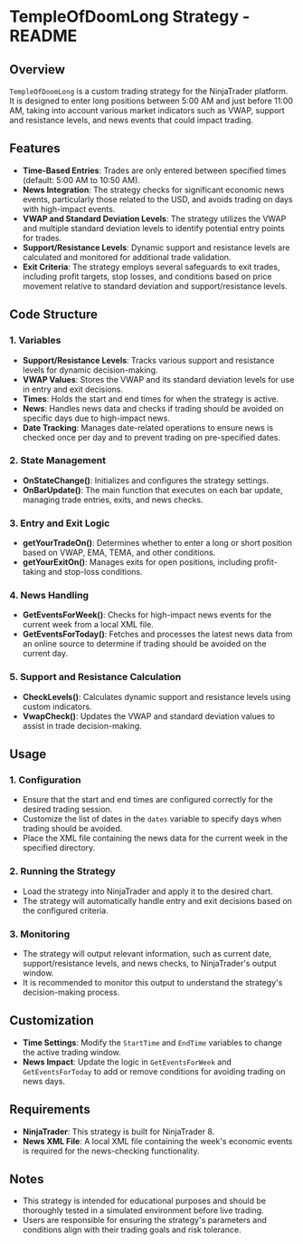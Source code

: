 # TempleOfDoomLong Strategy - README

## Overview
`TempleOfDoomLong` is a custom trading strategy for the NinjaTrader platform. It is designed to enter long positions between 5:00 AM and just before 11:00 AM, taking into account various market indicators such as VWAP, support and resistance levels, and news events that could impact trading.

## Features
- **Time-Based Entries**: Trades are only entered between specified times (default: 5:00 AM to 10:50 AM).
- **News Integration**: The strategy checks for significant economic news events, particularly those related to the USD, and avoids trading on days with high-impact events.
- **VWAP and Standard Deviation Levels**: The strategy utilizes the VWAP and multiple standard deviation levels to identify potential entry points for trades.
- **Support/Resistance Levels**: Dynamic support and resistance levels are calculated and monitored for additional trade validation.
- **Exit Criteria**: The strategy employs several safeguards to exit trades, including profit targets, stop losses, and conditions based on price movement relative to standard deviation and support/resistance levels.

## Code Structure
### 1. **Variables**
   - **Support/Resistance Levels**: Tracks various support and resistance levels for dynamic decision-making.
   - **VWAP Values**: Stores the VWAP and its standard deviation levels for use in entry and exit decisions.
   - **Times**: Holds the start and end times for when the strategy is active.
   - **News**: Handles news data and checks if trading should be avoided on specific days due to high-impact news.
   - **Date Tracking**: Manages date-related operations to ensure news is checked once per day and to prevent trading on pre-specified dates.

### 2. **State Management**
   - **OnStateChange()**: Initializes and configures the strategy settings.
   - **OnBarUpdate()**: The main function that executes on each bar update, managing trade entries, exits, and news checks.

### 3. **Entry and Exit Logic**
   - **getYourTradeOn()**: Determines whether to enter a long or short position based on VWAP, EMA, TEMA, and other conditions.
   - **getYourExitOn()**: Manages exits for open positions, including profit-taking and stop-loss conditions.

### 4. **News Handling**
   - **GetEventsForWeek()**: Checks for high-impact news events for the current week from a local XML file.
   - **GetEventsForToday()**: Fetches and processes the latest news data from an online source to determine if trading should be avoided on the current day.

### 5. **Support and Resistance Calculation**
   - **CheckLevels()**: Calculates dynamic support and resistance levels using custom indicators.
   - **VwapCheck()**: Updates the VWAP and standard deviation values to assist in trade decision-making.

## Usage
### 1. **Configuration**
   - Ensure that the start and end times are configured correctly for the desired trading session.
   - Customize the list of dates in the `dates` variable to specify days when trading should be avoided.
   - Place the XML file containing the news data for the current week in the specified directory.

### 2. **Running the Strategy**
   - Load the strategy into NinjaTrader and apply it to the desired chart.
   - The strategy will automatically handle entry and exit decisions based on the configured criteria.

### 3. **Monitoring**
   - The strategy will output relevant information, such as current date, support/resistance levels, and news checks, to NinjaTrader's output window.
   - It is recommended to monitor this output to understand the strategy's decision-making process.

## Customization
- **Time Settings**: Modify the `StartTime` and `EndTime` variables to change the active trading window.
- **News Impact**: Update the logic in `GetEventsForWeek` and `GetEventsForToday` to add or remove conditions for avoiding trading on news days.

## Requirements
- **NinjaTrader**: This strategy is built for NinjaTrader 8.
- **News XML File**: A local XML file containing the week's economic events is required for the news-checking functionality.

## Notes
- This strategy is intended for educational purposes and should be thoroughly tested in a simulated environment before live trading.
- Users are responsible for ensuring the strategy's parameters and conditions align with their trading goals and risk tolerance.
